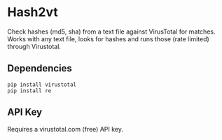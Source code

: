 # Hash2vt
Check hashes (md5, sha) from a text file against VirusTotal for matches.
Works with any text file, looks for hashes and runs those (rate limited) through Virustotal.

## Dependencies

```
pip install virustotal
pip install re
```

## API Key

Requires a virustotal.com (free) API key.
